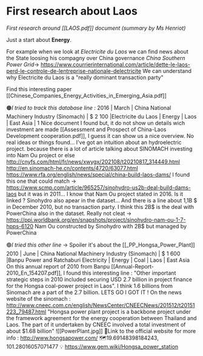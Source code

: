 # First research about Laos 
*First research around [[LAOS.pdf]] document (summary by Ms Henriot)*

Just a start about **Energy**. 

For example when we look at *Electricite du Laos* we can find news about the State loosing his compagny over China governance *China Southern Power Grid*-> https://www.courrierinternational.com/article/dette-le-laos-perd-le-controle-de-lentreprise-nationale-delectricite
We can understand why Electricite du Laos is a "really dominant transaction party"

Find this interesting paper [[Chinese_Companies_Energy_Activities_in_Emerging_Asia.pdf]]

🟠*I tried to track this database line :*
2016 | March | China National Machinery Industry (Sinomach) | $ 2 100 |Electricite du Laos | Energy | Laos | East Asia | 1
Nice document I found but, it do not show un details wich investment are made [[Assessment and Prospect of China-Laos Development cooperation.pdf]], I guess it can show us a nice overview. 
No real ideas or things found... I've got an intuition about an hydroelectric project. because there is a lot of article talking about SINOMACH investing into Nam Ou project or else 
http://cnyfs.com/html/fr/news/xwygx/202108/t20210817_314449.html
http://en.sinomach-he.cn/contents/4720/63077.html
https://www.rfa.org/english/news/special/china-build-laos-dams/
I found this one that could match -> https://www.scmp.com/article/965257/sinohydro-us2b-deal-build-dams-laos but it was in 2011... I know that Nam Ou project stated in 2016. Is it linked ? Sinohydro also apear in the dataset... And there is a line about 1,1B $ in December 2010, but no transaction party. I think this 2B$ is the deal with PowerChina also in the dataset. 
Really not cleat -> https://ppi.worldbank.org/en/snapshots/project/sinohydro-nam-ou-1-7-hpps-6120 Nam Ou constructed by Sinohydro with 2B$ but managed by PowerChina 



🟢*I tried this other line* -> Spoiler it's about the [[_PP_Hongsa_Power_Plant]]
 2010 | June | China National Machinery Industry (Sinomach) | $ 1 600 |Banpu Power and Ratchaburi Electricity | Energy | Coal | Laos | East Asia
 On this annual report of 2010 from Banpu [[Annual-Report-2010_En_154207.pdf]], I found this interesting line : "Other important strategic steps in 2010 included securing USD 2.7 billion in project finance for the Hongsa coal-power project in Laos". I think 1.6 billions from Sinomach are a part of the 2.7 billion. 
 LETS GO I GOT IT ! On the news website of the sinomach : http://www.cneec.com.cn/english/NewsCenter/CNEECNews/201512/t20151223_79487.html 
 "Hongsa power plant project is a backbone project under the framework agreement for the energy cooperation between Thailand and Laos. The part of it undertaken by CNEEC involved a total investment of about $1.68 billion"
![[PowerPlant.jpg]]
🔗Link to the official website for more info : http://www.hongsapower.com/
🗺️19.69148398184243, 101.28016057071477
💡 https://www.gem.wiki/Hongsa_power_station

